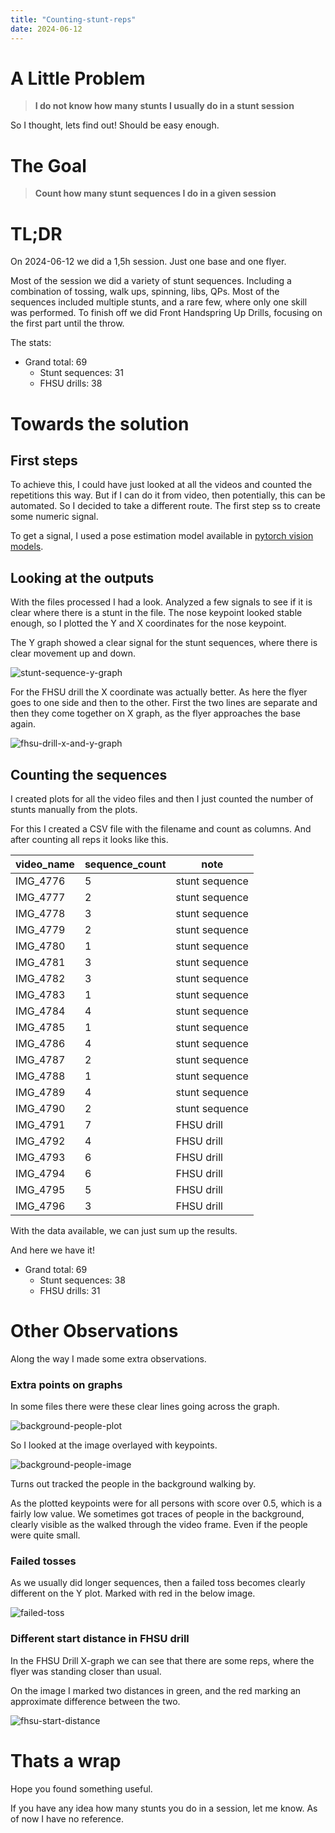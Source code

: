 ```yaml
---
title: "Counting-stunt-reps"
date: 2024-06-12
---
```


# A Little Problem

> **I do not know how many stunts I usually do in a stunt session**

So I thought, lets find out! Should be easy enough.

# The Goal

> **Count how many stunt sequences I do in a given session**

# TL;DR

On 2024-06-12 we did a 1,5h session. Just one base and one flyer.

Most of the session we did a variety of stunt sequences. Including a combination of tossing, walk ups, spinning, libs, QPs. Most of the sequences included multiple stunts, and a rare few, where only one skill was performed. To finish off we did Front Handspring Up Drills, focusing on the first part until the throw.

The stats:
- Grand total: 69
    - Stunt sequences: 31
    - FHSU drills: 38


# Towards the solution

## First steps

To achieve this, I could have just looked at all the videos and counted the repetitions this way. But if I can do it from video, then potentially, this can be automated. So I decided to take a different route. The first step ss to create some numeric signal.

To get a signal, I used a pose estimation model available in [pytorch vision models](https://pytorch.org/vision/stable/models.html#object-detection-instance-segmentation-and-person-keypoint-detection).


## Looking at the outputs

With the files processed I had a look. Analyzed a few signals to see if it is clear where there is a stunt in the file. The nose keypoint looked stable enough, so I plotted the Y and X coordinates for the nose keypoint.

The Y graph showed a clear signal for the stunt sequences, where there is clear movement up and down.

![stunt-sequence-y-graph](../assets/img/2024-06-12-Counting-stunt-reps/y-graph-example.png)

For the FHSU drill the X coordinate was actually better. As here the flyer goes to one side and then to the other. First the two lines are separate and then they come together on X graph, as the flyer approaches the base again.

![fhsu-drill-x-and-y-graph](../assets/img/2024-06-12-Counting-stunt-reps/fhsu-x-y-example.png)

## Counting the sequences

I created plots for all the video files and then I just counted the number of stunts manually from the plots.

For this I created a CSV file with the filename and count as columns. And after counting all reps it looks like this. 

| video_name | sequence_count | note           |
| ---------- | -------------- | -------------- |
| IMG_4776   | 5              | stunt sequence |
| IMG_4777   | 2              | stunt sequence |
| IMG_4778   | 3              | stunt sequence |
| IMG_4779   | 2              | stunt sequence |
| IMG_4780   | 1              | stunt sequence |
| IMG_4781   | 3              | stunt sequence |
| IMG_4782   | 3              | stunt sequence |
| IMG_4783   | 1              | stunt sequence |
| IMG_4784   | 4              | stunt sequence |
| IMG_4785   | 1              | stunt sequence |
| IMG_4786   | 4              | stunt sequence |
| IMG_4787   | 2              | stunt sequence |
| IMG_4788   | 1              | stunt sequence |
| IMG_4789   | 4              | stunt sequence |
| IMG_4790   | 2              | stunt sequence |
| IMG_4791   | 7              | FHSU drill     |
| IMG_4792   | 4              | FHSU drill     |
| IMG_4793   | 6              | FHSU drill     |
| IMG_4794   | 6              | FHSU drill     |
| IMG_4795   | 5              | FHSU drill     |
| IMG_4796   | 3              | FHSU drill     |

With the data available, we can just sum up the results.

And here we have it!

- Grand total: 69
    - Stunt sequences: 38
    - FHSU drills: 31

# Other Observations

Along the way I made some extra observations.

### Extra points on graphs

In some files there were these clear lines going across the graph.

![background-people-plot](../assets/img/2024-06-12-Counting-stunt-reps/background-people.png)

So I looked at the image overlayed with keypoints.

![background-people-image](../assets/img/2024-06-12-Counting-stunt-reps/background-people-2.png)

Turns out tracked the people in the background walking by. 

As the plotted keypoints were for all persons with score over 0.5, which is a fairly low value. We sometimes got traces of people in the background, clearly visible as the walked through the video frame. Even if the people were quite small.

### Failed tosses

As we usually did longer sequences, then a failed toss becomes clearly different on the Y plot. Marked with red in the below image.

![failed-toss](../assets/img/2024-06-12-Counting-stunt-reps/failed_toss.png)

### Different start distance in FHSU drill

In the FHSU Drill X-graph we can see that there are some reps, where the flyer was standing closer than usual. 

On the image I marked two distances in green, and the red marking an approximate difference between the two.

![fhsu-start-distance](../assets/img/2024-06-12-Counting-stunt-reps/fhsu-start-distance.png)


# Thats a wrap

Hope you found something useful. 

If you have any idea how many stunts you do in a session, let me know. As of now I have no reference.